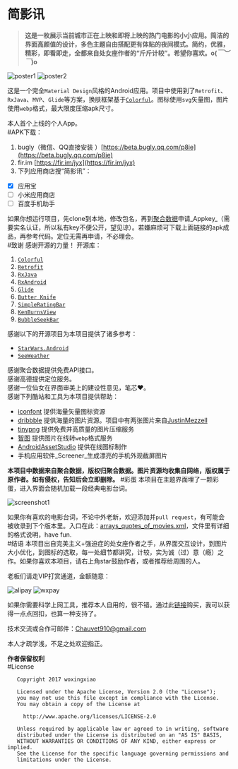 # 简影讯
>**这是一枚展示当前城市正在上映和即将上映的热门电影的小小应用。简洁的界面高颜值的设计，多色主题自由搭配更有体贴的夜间模式。简约，优雅，精彩，即看即走，全都来自处女座作者的“斤斤计较”。希望你喜欢。o(*￣︶￣*)o**    

![poster1](https://github.com/woxingxiao/GracefulMovies/blob/master/images/poster1.jpg)
![poster2](https://github.com/woxingxiao/GracefulMovies/blob/master/images/poster2.jpg)  

这是一个完全`Material Design`风格的Android应用。项目中使用到了`Retrofit`、`RxJava`、`MVP`、`Glide`等方案，换肤框架基于[`Colorful`](https://github.com/garretyoder/Colorful)。图标使用`svg`矢量图，图片使用`webp`格式，最大限度压缩apk尺寸。  

本人首个上线的个人App。  
#APK下载：
1. bugly（微信、QQ直接安装 ）[https://beta.bugly.qq.com/p8ie](https://beta.bugly.qq.com/p8ie)
2. fir.im [https://fir.im/jyx](https://fir.im/jyx)
3. 下列应用商店搜“简影讯”：
  - [x] 应用宝
  - [ ] 小米应用商店
  - [ ] 百度手机助手

如果你想运行项目，先clone到本地，修改包名，再到[聚合数据](https://www.juhe.cn/)申请_Appkey_（需要实名认证，所以私有key不便公开，望见谅）。若嫌麻烦可下载上面链接的apk成品，再参考代码。定位无需再申请，不必理会。  
#致谢
感谢开源的力量！
开源库：  
1. [`Colorful`](https://github.com/garretyoder/Colorful)  
1. [`Retrofit`](https://github.com/square/retrofit)  
2. [`RxJava`](https://github.com/ReactiveX/RxJava)  
3. [`RxAndroid`](https://github.com/ReactiveX/RxAndroid)  
4. [`Glide`](https://github.com/bumptech/glide)  
5. [`Butter Knife`](https://github.com/JakeWharton/butterknife)  
6. [`SimpleRatingBar`](https://github.com/FlyingPumba/SimpleRatingBar)  
7. [`KenBurnsView`](https://github.com/flavioarfaria/KenBurnsView)  
8. [`BubbleSeekBar`](https://github.com/woxingxiao/BubbleSeekBar)  

感谢以下的开源项目为本项目提供了诸多参考：
- [`StarWars.Android`](https://github.com/Yalantis/StarWars.Android)
- [`SeeWeather`](https://github.com/xcc3641/SeeWeather)

感谢聚合数据提供免费API接口。  
感谢高德提供定位服务。  
感谢一位仙女在界面审美上的建设性意见，笔芯❤。  
感谢下列酷站和工具为本项目提供帮助：  
- [iconfont](http://iconfont.cn) 提供海量矢量图标资源
- [dribbble](https://dribbble.com) 提供海量的图片资源。项目中有两张图片来自[JustinMezzell](https://dribbble.com/JustinMezzell)
- [tinypng](https://tinypng.com) 提供免费并高质量的图片压缩服务
- [智图](http://zhitu.isux.us) 提供图片在线转`webp`格式服务
- [AndroidAssetStudio](https://romannurik.github.io/AndroidAssetStudio) 提供在线图标制作
- 手机应用软件_Screener_生成漂亮的手机外观截屏图片

**本项目中数据来自聚合数据，版权归聚合数据。图片资源均收集自网络，版权属于原作者。如有侵权，告知后会立即删除。**
#彩蛋
本项目在主题界面埋了一颗彩蛋，进入界面会随机加载一段经典电影台词。  

![screenshot1](https://github.com/woxingxiao/GracefulMovies/blob/master/images/screenshot1.jpg)  

如果你有喜欢的电影台词，不论中外老新，欢迎添加并`pull request`，有可能会被收录到下个版本里。入口在此：[arrays_quotes_of_movies.xml](https://github.com/woxingxiao/GracefulMovies/blob/master/app/src/main/res/values/arrays_quotes_of_movies.xml)，文件里有详细的格式说明，have fun.  
#结语
本项目出自完美主义+强迫症的处女座作者之手，从界面交互设计，到图片大小优化，到图标的选取，每一处细节都讲究，计较，实为诚（过）意（瘾）之作。如果你喜欢本项目，请右上角star鼓励作者，或者推荐给周围的人。  

老板们请走VIP打赏通道，金额随意：

![alipay](https://github.com/woxingxiao/GracefulMovies/blob/master/images/alipay.jpg) ![wxpay](https://github.com/woxingxiao/GracefulMovies/blob/master/images/wxpay.jpg)

如果你需要科学上网工具，推荐本人自用的，很不错。通过此[链接](https://portal.shadowsocks.com.hk/aff.php?aff=8881)购买，我可以获得一点点回扣，也算一种支持了。  

技术交流或合作可邮件：Chauvet910@gmail.com  

本人才疏学浅，不足之处欢迎指正。  

**作者保留权利**  
#License
```
   Copyright 2017 woxingxiao

   Licensed under the Apache License, Version 2.0 (the "License");
   you may not use this file except in compliance with the License.
   You may obtain a copy of the License at

     http://www.apache.org/licenses/LICENSE-2.0

   Unless required by applicable law or agreed to in writing, software
   distributed under the License is distributed on an "AS IS" BASIS,
   WITHOUT WARRANTIES OR CONDITIONS OF ANY KIND, either express or implied.
   See the License for the specific language governing permissions and
   limitations under the License.
```

